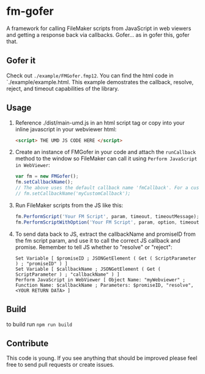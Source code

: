 # fm-gofer

A framework for calling FileMaker scripts from JavaScript in web viewers and getting a response back via callbacks. Gofer... as in gofer this, gofer that.

## Gofer it

Check out `./example/FMGofer.fmp12`. You can find the html code in `./example/example.html. This example demostrates the callback, resolve, reject, and timeout capabilities of the library.

## Usage

1. Reference ./dist/main-umd.js in an html script tag or copy into your inline javascript in your webviewer html:

    ```html
    <script> THE UMD JS CODE HERE </script>
    ```

2. Create an instance of FMGofer in your code and attach the `runCallback` method to the window so FileMaker can call it using `Perform JavaScript in WebViewer`:

    ```javascript
    var fm = new FMGofer();
    fm.setCallbackName();
    // The above uses the default callback name 'fmCallback'. For a custom name:
    // fm.setCallbackName('myCustomCallback');
    ```

3. Run FileMaker scripts from the JS like this:

    ```javascript
    fm.PerformScript('Your FM Script', param, timeout, timeoutMessage);
    fm.PerformScriptWithOption('Your FM Script', param, option, timeout, timeoutMessage);
    ```

4. To send data back to JS, extract the callbackName and promiseID from the fm script param, and use it to call the correct JS callback and promise. Remember to tell JS whether to "resolve" or "reject":

    ```filemaker
    Set Variable [ $promiseID ; JSONGetElement ( Get ( ScriptParameter ) ; "promiseID" ) ]
    Set Variable [ $callbackName ; JSONGetElement ( Get ( ScriptParameter ) ; "callbackName" ) ]
    Perform JavaScript in WebViewer [ Object Name: "myWebviewer" ; Function Name: $callbackName ; Parameters: $promiseID, "resolve", <YOUR RETURN DATA> ]
    ```

## Build

to build run `npm run build`

## Contribute

This code is young. If you see anything that should be improved please feel free to send pull requests or create issues.
